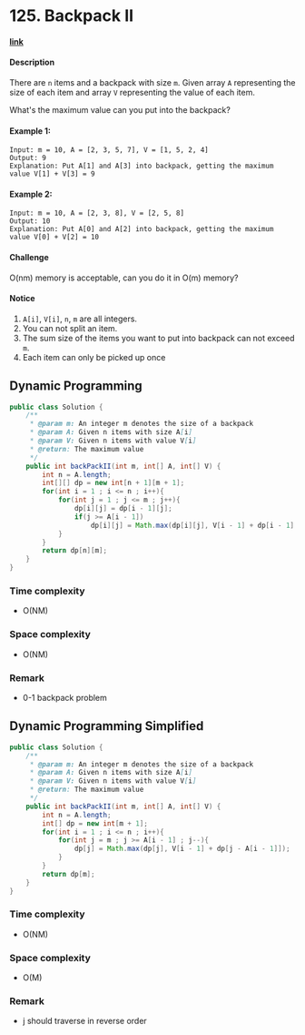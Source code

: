 # 125. Backpack II

#### [link](https://www.lintcode.com/problem/backpack-ii/description)

#### Description
There are `n` items and a backpack with size `m`. Given array `A` representing the size of each item and array `V` representing the value of each item.

What's the maximum value can you put into the backpack?

#### Example 1:
```
Input: m = 10, A = [2, 3, 5, 7], V = [1, 5, 2, 4]
Output: 9
Explanation: Put A[1] and A[3] into backpack, getting the maximum value V[1] + V[3] = 9 
```
#### Example 2:
```
Input: m = 10, A = [2, 3, 8], V = [2, 5, 8]
Output: 10
Explanation: Put A[0] and A[2] into backpack, getting the maximum value V[0] + V[2] = 10 
```

#### Challenge
O(nm) memory is acceptable, can you do it in O(m) memory?

#### Notice
1. `A[i]`, `V[i]`, `n`, `m` are all integers.
2. You can not split an item.
3. The sum size of the items you want to put into backpack can not exceed `m`.
4. Each item can only be picked up once

## Dynamic Programming
```java
public class Solution {
    /**
     * @param m: An integer m denotes the size of a backpack
     * @param A: Given n items with size A[i]
     * @param V: Given n items with value V[i]
     * @return: The maximum value
     */
    public int backPackII(int m, int[] A, int[] V) {
        int n = A.length;
        int[][] dp = new int[n + 1][m + 1];
        for(int i = 1 ; i <= n ; i++){
            for(int j = 1 ; j <= m ; j++){
                dp[i][j] = dp[i - 1][j];
                if(j >= A[i - 1])
                    dp[i][j] = Math.max(dp[i][j], V[i - 1] + dp[i - 1][j - A[i - 1]]);
            }
        }
        return dp[n][m];
    }
}
```
### Time complexity
* O(NM)
### Space complexity
* O(NM)
### Remark
* 0-1 backpack problem

## Dynamic Programming Simplified
```java
public class Solution {
    /**
     * @param m: An integer m denotes the size of a backpack
     * @param A: Given n items with size A[i]
     * @param V: Given n items with value V[i]
     * @return: The maximum value
     */
    public int backPackII(int m, int[] A, int[] V) {
        int n = A.length;
        int[] dp = new int[m + 1];
        for(int i = 1 ; i <= n ; i++){
            for(int j = m ; j >= A[i - 1] ; j--){
                dp[j] = Math.max(dp[j], V[i - 1] + dp[j - A[i - 1]]);
            }
        }
        return dp[m];
    }
}
```
### Time complexity
* O(NM)
### Space complexity
* O(M)
### Remark
* j should traverse in reverse order